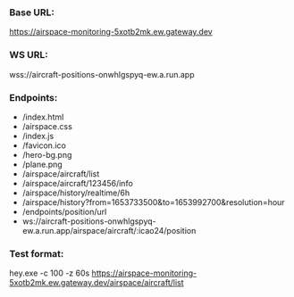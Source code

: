 ### Base URL:
https://airspace-monitoring-5xotb2mk.ew.gateway.dev

### WS URL:
wss://aircraft-positions-onwhlgspyq-ew.a.run.app

### Endpoints:
- /index.html
- /airspace.css
- /index.js
- /favicon.ico
- /hero-bg.png
- /plane.png
- /airspace/aircraft/list
- /airspace/aircraft/123456/info
- /airspace/history/realtime/6h
- /airspace/history?from=1653733500&to=1653992700&resolution=hour
- /endpoints/position/url
- ws://aircraft-positions-onwhlgspyq-ew.a.run.app/airspace/aircraft/:icao24/position

### Test format:
hey.exe -c 100 -z 60s https://airspace-monitoring-5xotb2mk.ew.gateway.dev/airspace/aircraft/list